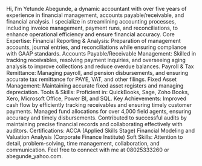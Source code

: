Hi, I’m Yetunde Abegunde, a dynamic accountant with over five years of experience in financial management, accounts payable/receivable, and financial analysis. I specialize in streamlining accounting processes, including invoice management, payment runs, and reconciliations, to enhance operational efficiency and ensure financial accuracy.
Core Expertise:
Financial Reporting & Analysis: Preparation of management accounts, journal entries, and reconciliations while ensuring compliance with GAAP standards.
Accounts Payable/Receivable Management: Skilled in tracking receivables, resolving payment inquiries, and overseeing aging analysis to improve collections and reduce overdue balances.
Payroll & Tax Remittance: Managing payroll, and pension disbursements, and ensuring accurate tax remittance for PAYE, VAT, and other filings.
Fixed Asset Management: Maintaining accurate fixed asset registers and managing depreciation.
Tools & Skills:
Proficient in: QuickBooks, Sage, Zoho Books, Xero, Microsoft Office, Power BI, and SQL.
Key Achievements:
Improved cash flow by efficiently tracking receivables and ensuring timely customer payments.
Managed fund allocations for over 4,000 field agents, ensuring accuracy and timely disbursements.
Contributed to successful audits by maintaining precise financial records and collaborating effectively with auditors.
Certifications:
ACCA (Applied Skills Stage)
Financial Modeling and Valuation Analysis (Corporate Finance Institute)
Soft Skills:
Attention to detail, problem-solving, time management, collaboration, and communication.
Feel free to connect with me at 08025333260 or abegunde_yahoo.com.





<!---
Yettiebrown/Yettiebrown is a ✨ special ✨ repository because its `README.md` (this file) appears on your GitHub profile.
You can click the Preview link to take a look at your changes.
--->
